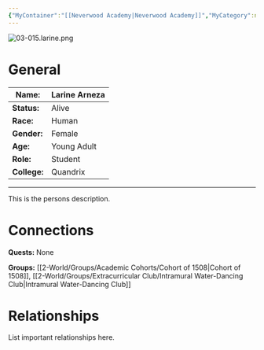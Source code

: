 ```yaml
---
{"MyContainer":"[[Neverwood Academy|Neverwood Academy]]","MyCategory":null,"image":"03-015.larine.png","tags":["Category/People"],"obsidianUIMode":"preview","aliases":null,"NoteStatus":"❓","char_status":"Alive","char_race":"Human","char_gender":"Female","char_role":"Student","char_college":"Quandrix","char_items":null,"char_age":"Young Adult","parents":null,"children":null,"enemies":null,"allies":null,"siblings":null,"partner":null,"Connected_Quests":[],"Connected_Groups":["[[Cohort of 1508|Cohort of 1508]]","[[Intramural Water-Dancing Club|Intramural Water-Dancing Club]]"],"dg-publish":true,"dg-path":"World/People/Students/Larine Arneza.md","permalink":"/world/people/students/larine-arneza/","dgPassFrontmatter":true,"updated":"2025-10-03T14:50:52.000+01:00"}
---
```



![03-015.larine.png](/img/user/z_Assets/character_art/NPCs/Cohort%20of%201508%20(Us)/03-015.larine.png)
# General


| Name:        | Larine Arneza |
| ------------ | ------------- |
| **Status:**  | Alive         |
| **Race:**    | Human         |
| **Gender:**  | Female        |
| **Age:**     | Young Adult   |
| **Role:**    | Student       |
| **College:** | Quandrix      |


---

This is the persons description. 


# Connections


**Quests:** None 

**Groups:** [[2-World/Groups/Academic Cohorts/Cohort of 1508\|Cohort of 1508]], [[2-World/Groups/Extracurricular Club/Intramural Water-Dancing Club\|Intramural Water-Dancing Club]]


# Relationships

List important relationships here. 

